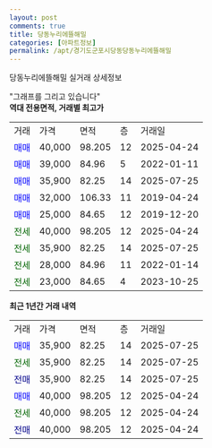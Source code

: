```yaml
---
layout: post
comments: true
title: 당동누리에뜰해밀
categories: [아파트정보]
permalink: /apt/경기도군포시당동당동누리에뜰해밀
---
```


당동누리에뜰해밀 실거래 상세정보

<script type="text/javascript">
  google.charts.load('current', {'packages':['line', 'corechart']});
  google.charts.setOnLoadCallback(drawChart);

  function drawChart() {
    var data = new google.visualization.DataTable();
    data.addColumn('date', '거래일');
    data.addColumn('number', "매매");
    data.addColumn('number', "전세");
    data.addColumn('number', "전매");

    data.addRows([[new Date(Date.parse("2025-07-25")), 35900, null, null], [new Date(Date.parse("2025-07-25")), null, 35900, null], [new Date(Date.parse("2025-07-25")), null, null, 35900], [new Date(Date.parse("2025-04-24")), 40000, null, null], [new Date(Date.parse("2025-04-24")), null, 40000, null], [new Date(Date.parse("2025-04-24")), null, null, 40000]]);

    var options = {
      hAxis: {
        format: 'yyyy/MM/dd'
      },    
      lineWidth: 0,
      pointsVisible: true,    
      title: '최근 1년간 유형별 실거래가 분포',
      legend: { position: 'bottom' }
    };

    var formatter = new google.visualization.NumberFormat({pattern:'###,###'} );
    formatter.format(data, 1);
    formatter.format(data, 2);
    
    setTimeout(function() {
        var chart = new google.visualization.LineChart(document.getElementById('columnchart_material'));
        chart.draw(data, (options));
        document.getElementById('loading').style.display = 'none';
    }, 200);
  }
</script>


<div id="loading" style="z-index:20; display: block; margin-left: 0px">"그래프를 그리고 있습니다"</div>
<div id="columnchart_material" style="width: 95%; margin-left: 0px; display: block"></div>
<!-- contents start -->
<b>역대 전용면적, 거래별 최고가</b>
<table class="sortable">
    <tr>
      <td>거래</td>
      <td>가격</td>
      <td>면적</td>
      <td>층</td>
      <td>거래일</td>
    </tr>
        <tr>
          <td><a style="color: blue">매매</a></td>
          <td>40,000</td>
          <td>98.205</td>
          <td>12</td>
          <td>2025-04-24</td>
        </tr>            <tr>
          <td><a style="color: blue">매매</a></td>
          <td>39,000</td>
          <td>84.96</td>
          <td>5</td>
          <td>2022-01-11</td>
        </tr>            <tr>
          <td><a style="color: blue">매매</a></td>
          <td>35,900</td>
          <td>82.25</td>
          <td>14</td>
          <td>2025-07-25</td>
        </tr>            <tr>
          <td><a style="color: blue">매매</a></td>
          <td>32,000</td>
          <td>106.33</td>
          <td>11</td>
          <td>2019-04-24</td>
        </tr>            <tr>
          <td><a style="color: blue">매매</a></td>
          <td>25,000</td>
          <td>84.65</td>
          <td>12</td>
          <td>2019-12-20</td>
        </tr>        
        <tr>
              <td><a style="color: darkgreen">전세</a></td>
              <td>40,000</td>
              <td>98.205</td>
              <td>12</td>
              <td>2025-04-24</td>
            </tr>            <tr>
              <td><a style="color: darkgreen">전세</a></td>
              <td>35,900</td>
              <td>82.25</td>
              <td>14</td>
              <td>2025-07-25</td>
            </tr>            <tr>
              <td><a style="color: darkgreen">전세</a></td>
              <td>28,000</td>
              <td>84.96</td>
              <td>11</td>
              <td>2022-01-14</td>
            </tr>            <tr>
              <td><a style="color: darkgreen">전세</a></td>
              <td>23,000</td>
              <td>84.65</td>
              <td>4</td>
              <td>2023-10-25</td>
            </tr>        
    
</table>

<b>최근 1년간 거래 내역</b>

<table class="sortable">
    <tr>
      <td>거래</td>
      <td>가격</td>
      <td>면적</td>
      <td>층</td>
      <td>거래일</td>
    </tr>
    <tr>
      <td><a style="color: blue">매매</a></td>
      <td>35,900</td>
      <td>82.25</td>
      <td>14</td>
      <td>2025-07-25</td>
    </tr>          <tr>
      <td><a style="color: darkgreen">전세</a></td>
      <td>35,900</td>
      <td>82.25</td>
      <td>14</td>
      <td>2025-07-25</td>
    </tr>          <tr>
      <td><a style="color: darkblue">전매</a></td>
      <td>35,900</td>
      <td>82.25</td>
      <td>14</td>
      <td>2025-07-25</td>
    </tr>          <tr>
      <td><a style="color: blue">매매</a></td>
      <td>40,000</td>
      <td>98.205</td>
      <td>12</td>
      <td>2025-04-24</td>
    </tr>          <tr>
      <td><a style="color: darkgreen">전세</a></td>
      <td>40,000</td>
      <td>98.205</td>
      <td>12</td>
      <td>2025-04-24</td>
    </tr>          <tr>
      <td><a style="color: darkblue">전매</a></td>
      <td>40,000</td>
      <td>98.205</td>
      <td>12</td>
      <td>2025-04-24</td>
    </tr>      </table>
<!-- contents end -->    

